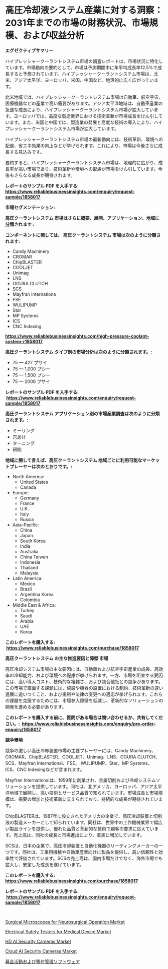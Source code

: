 <p><h1>高圧冷却液システム産業に対する洞察：2031年までの市場の財務状況、市場規模、および収益分析</h1></p><p><strong>エグゼクティブサマリー</strong></p>
<p><p>ハイプレッシャークーラントシステム市場の調査レポートは、市場状況に特化しています。市場動向の要約として、市場は予測期間中に年平均成長率12.5%で成長すると予想されています。ハイプレッシャークーラントシステム市場は、北米、アジア太平洋、ヨーロッパ、米国、中国など、地理的に広く広がっています。</p><p>北米地域では、ハイプレッシャークーラントシステム市場は自動車、航空宇宙、医療機器などの産業で高い需要があります。アジア太平洋地域は、自動車産業の急速な成長により、ハイプレッシャークーラントシステム市場が拡大しています。ヨーロッパでは、高度な製造業界における技術革新が市場成長をけん引しています。また、米国と中国では、製造業の発展と高度な技術の導入により、ハイプレッシャークーラントシステム市場が拡大しています。</p><p>ハイプレッシャークーラントシステム市場の最新動向には、技術革新、環境への配慮、省エネ効果の向上などが挙げられます。これにより、市場は今後さらに成長する見込みです。</p><p>要約すると、ハイプレッシャークーラントシステム市場は、地理的に広がり、成長率が高い市場であり、技術革新や環境への配慮が市場をけん引しています。今後もさらなる成長が期待されます。</p></p>
<p><strong>レポートのサンプル PDF を入手する: <a href="https://www.reliablebusinessinsights.com/enquiry/request-sample/1858017">https://www.reliablebusinessinsights.com/enquiry/request-sample/1858017</a></strong></p>
<p><strong>市場セグメンテーション:</strong></p>
<p><strong> 高圧クーラントシステム 市場はさらに概要、展開、アプリケーション、地域に分類されます :</strong></p>
<p><strong>コンポーネントに関しては、 高圧クーラントシステム 市場は次のように分類されます: &nbsp;</strong></p>
<p><ul><li>Candy Machinery</li><li>CROMAR</li><li>ChipBLASTER</li><li>COOLJET</li><li>Unimag</li><li>LNS</li><li>OGURA CLUTCH</li><li>SCS</li><li>Mayfran Internationa</li><li>FSE</li><li>WULIPUMP</li><li>Star</li><li>MP Systems</li><li>ICS</li><li>CNC Indexing</li></ul></p>
<p><strong><a href="https://www.reliablebusinessinsights.com/high-pressure-coolant-system-r1858017">https://www.reliablebusinessinsights.com/high-pressure-coolant-system-r1858017</a></strong></p>
<p><strong> 高圧クーラントシステム タイプ別の市場分析は次のように分類されます。:</strong></p>
<p><ul><li>75 — 427 プサイ</li><li>75 — 1,000 プシー</li><li>75 — 1,500 プシー</li><li>75 — 2000 プサイ</li></ul></p>
<p><strong>レポートのサンプル PDF を入手する: &nbsp;<a href="https://www.reliablebusinessinsights.com/enquiry/request-sample/1858017">https://www.reliablebusinessinsights.com/enquiry/request-sample/1858017</a></strong></p>
<p><strong> 高圧クーラントシステム アプリケーション別の市場産業調査は次のように分類されます。:</strong></p>
<p><ul><li>ミーリング</li><li>穴あけ</li><li>ターニング</li><li>研削</li></ul></p>
<p><strong>地域に関して言えば、高圧クーラントシステム 地域ごとに利用可能なマーケットプレーヤーは次のとおりです。:</strong></p>
<p><ul>
    <li>
        North America:
        <ul>
            <li>United States</li>
            <li>Canada</li>
        </ul>
    </li>
    <li>
        Europe:
        <ul>
            <li>Germany</li>
            <li>France</li>
            <li>U.K.</li>
            <li>Italy</li>
            <li>Russia</li>
        </ul>
    </li>
    <li>
        Asia-Pacific:
        <ul>
            <li>China</li>
            <li>Japan</li>
            <li>South Korea</li>
            <li>India</li>
            <li>Australia</li>
            <li>China Taiwan</li>
            <li>Indonesia</li>
            <li>Thailand</li>
            <li>Malaysia</li>
        </ul>
    </li>
    <li>
        Latin America:
        <ul>
            <li>Mexico</li>
            <li>Brazil</li>
            <li>Argentina Korea</li>
            <li>Colombia</li>
        </ul>
    </li>
    <li>
        Middle East & Africa:
        <ul>
            <li>Turkey</li>
            <li>Saudi</li>
            <li>Arabia</li>
            <li>UAE</li>
            <li>Korea</li>
        </ul>
    </li>
    </ul></p>
<p><strong>このレポートを購入する: &nbsp;<a href="https://www.reliablebusinessinsights.com/purchase/1858017">https://www.reliablebusinessinsights.com/purchase/1858017</a></strong></p>
<p><strong>高圧クーラントシステム の主な推進要因と障壁 市場</strong></p>
<p><p>高圧冷却システム市場の主な要因には、自動車および航空宇宙産業の成長、高効率の冷却能力、および環境への配慮が挙げられます。一方、市場を阻害する要因には、高い導入コスト、技術的な複雑さ、および競合他社との競争があります。この市場で直面する課題には、施設や機器の設置における制約、技術革新の速い進展に追いつくこと、および規制や法律の変更への適応が挙げられます。これらの課題を克服するためには、市場参入障壁を低減し、革新的なソリューションの開発を進める必要があります。</p></p>
<p><strong>このレポートを購入する前に、質問がある場合は問い合わせるか、共有してください。:&nbsp; <a href="https://www.reliablebusinessinsights.com/enquiry/pre-order-enquiry/1858017">https://www.reliablebusinessinsights.com/enquiry/pre-order-enquiry/1858017</a></strong></p>
<p><strong>競争環境</strong></p>
<p><p>競争の激しい高圧冷却装置市場の主要プレーヤーには、Candy Machinery、CROMAR、ChipBLASTER、COOLJET、Unimag、LNS、OGURA CLUTCH、SCS、Mayfran International、FSE、 WULIPUMP、Star、MP Systems、ICS、CNC Indexingなどが含まれます。</p><p>Mayfran Internationalは、1959年に創業され、金属切削および冷却システムソリューションを提供しています。同社は、北アメリカ、ヨーロッパ、アジア太平洋地域で展開し、高い技術とサービス品質で知られています。市場成長と市場規模は、需要の増加と技術革新に支えられており、持続的な成長が期待されています。</p><p>ChipBLASTERは、1987年に設立されたアメリカの企業で、高圧冷却装置と切削液の製造メーカーとして知られています。同社は、世界中の工作機械業界で幅広い製品ラインを提供し、優れた品質と革新的な技術で顧客の要求に応えています。売上高は、同社の成長と市場進出により、着実に増加しています。</p><p>SCSは、日本の企業で、高圧冷却装置と自動化機器のリーディングメーカーの一つです。同社は、工業用機械や自動車産業向けに製品を提供し、高い信頼性と効率性で評価されています。SCSの売上高は、国内市場だけでなく、海外市場でも拡大し、安定した成長を遂げています。</p></p>
<p><strong>このレポートを購入する: &nbsp; <a href="https://www.reliablebusinessinsights.com/purchase/1858017">https://www.reliablebusinessinsights.com/purchase/1858017</a></strong></p>
<p><strong>レポートのサンプル PDF を入手する: &nbsp;<a href="https://www.reliablebusinessinsights.com/enquiry/request-sample/1858017">https://www.reliablebusinessinsights.com/enquiry/request-sample/1858017</a></strong><strong></strong></p>
<p>&nbsp;</p>
<p><p><a href="https://github.com/luckyshygirl/Market-Research-Report-List-4/blob/main/surgical-microscopes-for-neurosurgical-operation-market.md">Surgical Microscopes for Neurosurgical Operation Market</a></p><p><a href="https://github.com/markusgodoy/Market-Research-Report-List-3/blob/main/electrical-safety-testers-for-medical-device-market.md">Electrical Safety Testers for Medical Device Market</a></p><p><a href="https://issuu.com/reportprime-2/docs/hd-ai-security-cameras-market-size-2030.pptx">HD AI Security Cameras Market</a></p><p><a href="https://issuu.com/reportprime-2/docs/cloud-ai-security-cameras-market-size-2030.pptx">Cloud AI Security Cameras Market</a></p><p><a href="https://github.com/roulaayoub-saad/Market-Research-Report-List-1/blob/main/2580981108036.md">募金活動および寄付管理ソフトウェア</a></p></p>